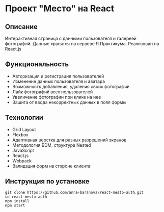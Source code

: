 # Проект "Место" на React

## Описание

Интерактивная страница с данными пользователя и галереей фотографий. Данные хранятся на сервере Я.Практикума. Реализован на React.js

## Функциональность

- Авторизация и регистрация пользователей
- Изменение данных пользователя и аватара
- Возможность добавления, удаления своих фотографий
- Лайк фотографий всех пользователей
- Увеличение фотографии при клике на нее
- Защита от ввода некорректных данных в поля формы

## Технологии

- Grid Layout
- Flexbox
- Адаптивная верстка для разных разрешений экранов
- Методология БЭМ, структура Nested
- JavaScript 
- React.js
- Webpack
- Валидация форм на стороне клиента

## Инструкция по установке
``` 
git clone https://github.com/anna-baranova/react-mesto-auth.git
cd react-mesto-auth
npm install
npm start
```